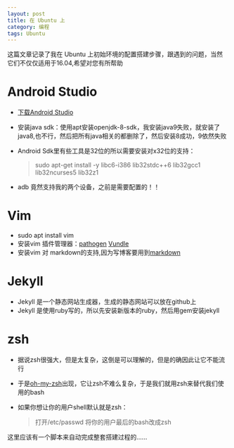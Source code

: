 ```yaml
---
layout: post
title: 在 Ubuntu 上
category: 编程
tags: Ubuntu
---
```


这篇文章记录了我在 Ubuntu 上初始环境的配置搭建步骤，跟遇到的问题，当然它们不仅仅适用于16.04,希望对您有所帮助

# Android Studio
- [下载Android Studio](http://www.android-studio.org/)
- 安装java sdk：使用apt安装openjdk-8-sdk，我安装java9失败，就安装了java8,也不行，然后把所有java相关的都删除了，然后安装8成功，9依然失败
- Android Sdk里有些工具是32位的所以需要安装对x32位的支持：

  > sudo apt-get install -y libc6-i386 lib32stdc++6 lib32gcc1 lib32ncurses5 lib32z1

- adb 竟然支持我的两个设备，之前是需要配置的！！

# Vim
- sudo apt install vim
- 安装vim 插件管理器：[pathogen](https://github.com/tpope/vim-pathogen) [Vundle](https://github.com/VundleVim/Vundle.vim)
- 安装vim 对 markdown的支持,因为写博客要用到[markdown](https://github.com/plasticboy/vim-markdown)

# Jekyll
- Jekyll 是一个静态网站生成器，生成的静态网站可以放在github上
- Jekyll 是使用ruby写的，所以先安装新版本的ruby，然后用gem安装jekyll

# zsh
- 据说zsh很强大，但是太复杂，这倒是可以理解的，但是的确因此让它不能流行
- 于是[oh-my-zsh](https://github.com/robbyrussell/oh-my-zsh/)出现，它让zsh不难么复杂，于是我们就用zsh来替代我们使用的bash
- 如果你想让你的用户shell默认就是zsh：

    > 打开/etc/passwd
    > 将你的用户最后的bash改成zsh

这里应该有一个脚本来自动完成整套搭建过程的......
